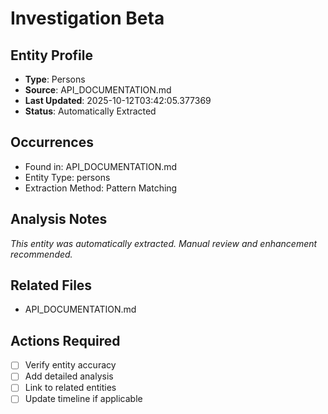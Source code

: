 # Investigation Beta

## Entity Profile
- **Type**: Persons
- **Source**: API_DOCUMENTATION.md
- **Last Updated**: 2025-10-12T03:42:05.377369
- **Status**: Automatically Extracted

## Occurrences
- Found in: API_DOCUMENTATION.md
- Entity Type: persons
- Extraction Method: Pattern Matching

## Analysis Notes
*This entity was automatically extracted. Manual review and enhancement recommended.*

## Related Files
- API_DOCUMENTATION.md

## Actions Required
- [ ] Verify entity accuracy
- [ ] Add detailed analysis
- [ ] Link to related entities
- [ ] Update timeline if applicable
